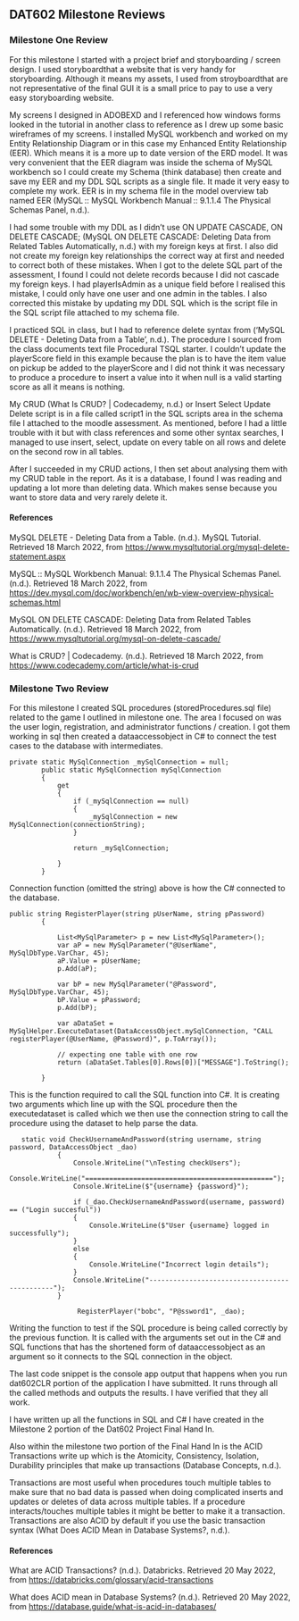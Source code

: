## DAT602 Milestone Reviews

### Milestone One Review

For this milestone I started with a project brief and storyboarding / screen design. I used storyboardthat a website that is very handy for storyboarding. Although it means my assets, I used from stroyboardthat are not representative of the final GUI it is a small price to pay to use a very easy storyboarding website.

My screens I designed in ADOBEXD and I referenced how windows forms looked in the tutorial in another class to reference as I drew up some basic wireframes of my screens.
I installed MySQL workbench and worked on my Entity Relationship Diagram or in this case my Enhanced Entity Relationship (EER). Which means it is a more up to date version of the ERD model. It was very convenient that the EER diagram was inside the schema of MySQL workbench so I could create my Schema (think database) then create and save my EER and my DDL SQL scripts as a single file. It made it very easy to complete my work. EER is in my schema file in the model overview tab named EER (MySQL :: MySQL Workbench Manual :: 9.1.1.4 The Physical Schemas Panel, n.d.).

I had some trouble with my DDL as I didn’t use ON UPDATE CASCADE, ON DELETE CASCADE; (MySQL ON DELETE CASCADE: Deleting Data from Related Tables Automatically, n.d.) with my foreign keys at first. I also did not create my foreign key relationships the correct way at first and needed to correct both of these mistakes. When I got to the delete SQL part of the assessment, I found I could not delete records because I did not cascade my foreign keys. I had playerIsAdmin as a unique field before I realised this mistake, I could only have one user and one admin in the tables. I also corrected this mistake by updating my DDL SQL which is the script file in the SQL script file attached to my schema file.

I practiced SQL in class, but I had to reference delete syntax from (‘MySQL DELETE - Deleting Data from a Table’, n.d.). The procedure I sourced from the class documents text file Procedural TSQL starter. 
I couldn’t update the playerScore field in this example because the plan is to have the item value on pickup be added to the playerScore and I did not think it was necessary to produce a procedure to insert a value into it when null is a valid starting score as all it means is nothing.

My CRUD (What Is CRUD? | Codecademy, n.d.) or Insert Select Update Delete script is in a file called script1 in the SQL scripts area in the schema file I attached to the moodle assessment. As mentioned, before I had a little trouble with it but with class references and some other syntax searches, I managed to use insert, select, update on every table on all rows and delete on the second row in all tables.

After I succeeded in my CRUD actions, I then set about analysing them with my CRUD table in the report. As it is a database, I found I was reading and updating a lot more than deleting data. Which makes sense because you want to store data and very rarely delete it.


#### References

MySQL DELETE - Deleting Data from a Table. (n.d.). MySQL Tutorial. Retrieved 18 March 2022, from https://www.mysqltutorial.org/mysql-delete-statement.aspx

MySQL :: MySQL Workbench Manual: 9.1.1.4 The Physical Schemas Panel. (n.d.). Retrieved 18 March 2022, from https://dev.mysql.com/doc/workbench/en/wb-view-overview-physical-schemas.html

MySQL ON DELETE CASCADE: Deleting Data from Related Tables Automatically. (n.d.). Retrieved 18 March 2022, from https://www.mysqltutorial.org/mysql-on-delete-cascade/

What is CRUD? | Codecademy. (n.d.). Retrieved 18 March 2022, from https://www.codecademy.com/article/what-is-crud


### Milestone Two Review

For this milestone I created SQL procedures (storedProcedures.sql file) related to the game I outlined in milestone one. The area I focused on was the user login, registration, and administrator functions / creation. I got them working in sql then created a dataaccessobject in C# to connect the test cases to the database with intermediates.

```
private static MySqlConnection _mySqlConnection = null;
        public static MySqlConnection mySqlConnection
        {
            get
            {
                if (_mySqlConnection == null)
                {
                    _mySqlConnection = new MySqlConnection(connectionString);
                }

                return _mySqlConnection;

            }
        }
```
Connection function (omitted the string) above is how the C# connected to the database.

```
public string RegisterPlayer(string pUserName, string pPassword)
        {

            List<MySqlParameter> p = new List<MySqlParameter>();
            var aP = new MySqlParameter("@UserName", MySqlDbType.VarChar, 45);
            aP.Value = pUserName;
            p.Add(aP);

            var bP = new MySqlParameter("@Password", MySqlDbType.VarChar, 45);
            bP.Value = pPassword;
            p.Add(bP);

            var aDataSet = MySqlHelper.ExecuteDataset(DataAccessObject.mySqlConnection, "CALL registerPlayer(@UserName, @Password)", p.ToArray());

            // expecting one table with one row
            return (aDataSet.Tables[0].Rows[0])["MESSAGE"].ToString();

        }
```
This is the function required to call the SQL function into C#. It is creating two arguments which line up with the SQL procedure then the executedataset is called which we then use the connection string to call the procedure using the dataset to help parse the data.

```
   static void CheckUsernameAndPassword(string username, string password, DataAccessObject _dao)
            {
                Console.WriteLine("\nTesting checkUsers");
                Console.WriteLine("===============================================");
                Console.WriteLine($"{username} {password}");

                if (_dao.CheckUsernameAndPassword(username, password) == ("Login succesful"))
                {
                    Console.WriteLine($"User {username} logged in successfully");
                }
                else
                {
                    Console.WriteLine("Incorrect login details");
                }
                Console.WriteLine("----------------------------------------------");
            }
            
                 RegisterPlayer("bobc", "P@ssword1", _dao);
```
Writing the function to test if the SQL procedure is being called correctly by the previous function. It is called with the arguments set out in the C# and SQL functions that has the shortened form of dataaccessobject as an argument so it connects to the SQL connection in the object.

The last code snippet is the console app output that happens when you run dat602CLR portion of the application I have submitted. It runs through all the called methods and outputs the results. I have verified that they all work.

I have written up all the functions in SQL and C# I have created in the Milestone 2 portion of the Dat602 Project Final Hand In.

Also within the milestone two portion of the Final Hand In is the ACID Transactions write up which is the Atomicity, Consistency, Isolation, Durability principles that make up transactions (Database Concepts, n.d.). 

Transactions are most useful when procedures touch multiple tables to make sure that no bad data is passed when doing complicated inserts and updates or deletes of data across multiple tables. If a procedure interacts/touches multiple tables it might be better to make it a transaction. Transactions are also ACID by default if you use the basic transaction syntax (What Does ACID Mean in Database Systems?, n.d.).

#### References

What are ACID Transactions? (n.d.). Databricks. Retrieved 20 May 2022, from https://databricks.com/glossary/acid-transactions

What does ACID mean in Database Systems? (n.d.). Retrieved 20 May 2022, from https://database.guide/what-is-acid-in-databases/
